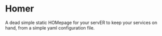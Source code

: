 # Homer

A dead simple static HOMepage for your servER to keep your services on hand, from a simple yaml configuration file.
